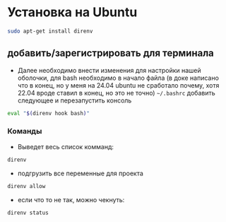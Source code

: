# Установка на Ubuntu

```bash
sudo apt-get install direnv
```

## добавить/зарегистрировать для терминала

- Далее необходимо внести изменения для настройки нашей оболочки, для bash необходимо в начало файла (в доке написано что в конец, но у меня на 24.04 ubuntu не сработало почему, хотя 22.04 вроде ставил в конец, но это не точно) ```~/.bashrc``` добавить следующее и перезапустить консоль

```bash
eval "$(direnv hook bash)"
```

### Команды

- Выведет весь список комманд:

```bash
direnv
```

- подгрузить все переменные для проекта

```bash
direnv allow
```

- если что то не так, можно чекнуть:

```bash
direnv status
```
